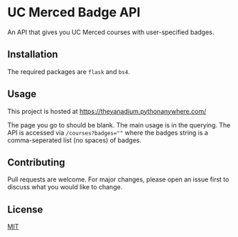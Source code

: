 # UC Merced Badge API
An API that gives you UC Merced courses with user-specified badges.

## Installation
The required packages are `flask` and `bs4`.

## Usage
This project is hosted at https://thevanadium.pythonanywhere.com/

The page you go to should be blank. The main usage is in the querying. The API is accessed via `/courses?badges=""` where the badges string is a comma-seperated list (no spaces) of badges.

## Contributing
Pull requests are welcome. For major changes, please open an issue first to discuss what you would like to change.

## License
[MIT](https://choosealicense.com/licenses/mit/)
